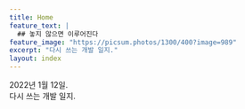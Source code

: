 ```yaml
---
title: Home
feature_text: |
  ## 놓지 않으면 이루어진다
feature_image: "https://picsum.photos/1300/400?image=989"
excerpt: "다시 쓰는 개발 일지."
layout: index
---
```


2022년 1월 12일.  
다시 쓰는 개발 일지.